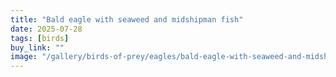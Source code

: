 ```yaml
---
title: "Bald eagle with seaweed and midshipman fish"
date: 2025-07-28
tags: [birds]
buy_link: ""
image: "/gallery/birds-of-prey/eagles/bald-eagle-with-seaweed-and-midshipman-fish/3L4A3159.jpg"
---
```

